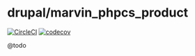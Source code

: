 # drupal/marvin_phpcs_product

[![CircleCI](https://circleci.com/gh/Sweetchuck/drupal-marvin_phpcs_product/tree/2.x.svg?style=svg)](https://circleci.com/gh/Sweetchuck/drupal-marvin_phpcs_product/?branch=2.x)
[![codecov](https://codecov.io/gh/Sweetchuck/drupal-marvin_phpcs_product/branch/2.x/graph/badge.svg?token=HSF16OGPyr)](https://app.codecov.io/gh/Sweetchuck/drupal-marvin_phpcs_product/branch/2.x)

@todo
